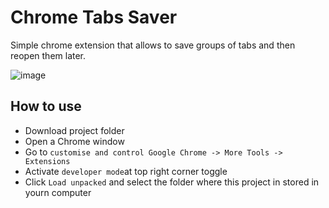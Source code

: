 # Chrome Tabs Saver

Simple chrome extension that allows to save groups of tabs and then reopen them later.

![image](https://user-images.githubusercontent.com/43031902/209535806-449376a4-8e98-4ae2-87dd-120e25f513ba.png)


## How to use
- Download project folder
- Open a Chrome window
- Go to `customise and control Google Chrome -> More Tools -> Extensions`
- Activate `developer mode`at top right corner toggle
- Click `Load unpacked` and select the folder where this project in stored in yourn computer
